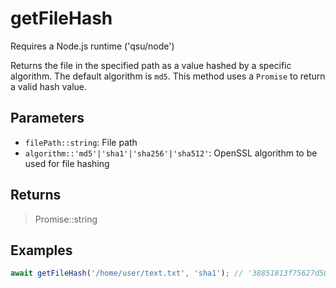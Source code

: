 # getFileHash <Badge type="tip" text="JavaScript" />

<span class="node-required">Requires a Node.js runtime ('qsu/node')</span>

Returns the file in the specified path as a value hashed by a specific algorithm. The default algorithm is `md5`. This method uses a `Promise` to return a valid hash value.

## Parameters

- `filePath::string`: File path
- `algorithm::'md5'|'sha1'|'sha256'|'sha512'`: OpenSSL algorithm to be used for file hashing

## Returns

> Promise::string

## Examples

```javascript
await getFileHash('/home/user/text.txt', 'sha1'); // '38851813f75627d581c593f3ccfb7061dd013fbd'
```
